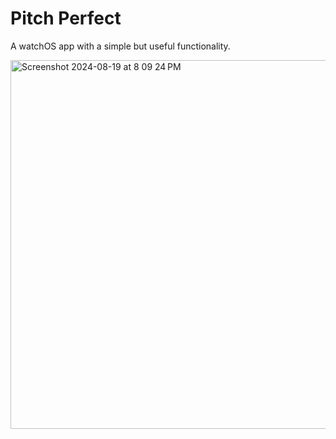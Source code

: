 # Pitch Perfect

A watchOS app with a simple but useful functionality. 

<img width="590" alt="Screenshot 2024-08-19 at 8 09 24 PM" src="https://github.com/user-attachments/assets/e88d1a3b-77b5-4b28-9d5f-b192fc53e2c2">
